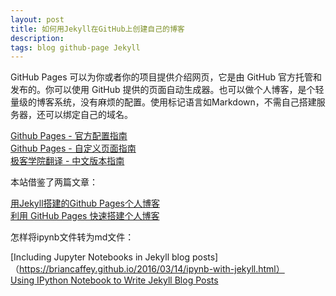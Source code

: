 ```yaml
---
layout: post
title: 如何用Jekyll在GitHub上创建自己的博客
description: 
tags: blog github-page Jekyll
---
```

GitHub Pages 可以为你或者你的项目提供介绍网页，它是由 GitHub 官方托管和发布的。你可以使用 GitHub 提供的页面自动生成器。也可以做个人博客，是个轻量级的博客系统，没有麻烦的配置。使用标记语言如Markdown，不需自己搭建服务器，还可以绑定自己的域名。

[Github Pages - 官方配置指南](https://help.github.com/categories/github-pages-basics/)    
[Github Pages - 自定义页面指南](https://help.github.com/categories/customizing-github-pages/)    
[极客学院翻译 - 中文版本指南](http://wiki.jikexueyuan.com/project/github-pages-basics/)

本站借鉴了两篇文章：

[用Jekyll搭建的Github Pages个人博客](http://louisly.com/2016/04/used-jekyll-to-create-my-github-blog/)    
[利用 GitHub Pages 快速搭建个人博客](https://www.jianshu.com/p/e68fba58f75c)

怎样将ipynb文件转为md文件：

[Including Jupyter Notebooks in Jekyll blog posts]（https://briancaffey.github.io/2016/03/14/ipynb-with-jekyll.html）  
[Using IPython Notebook to Write Jekyll Blog Posts](https://adamj.eu/tech/2014/09/21/using-ipython-notebook-to-write-jekyll-blog-posts/)

